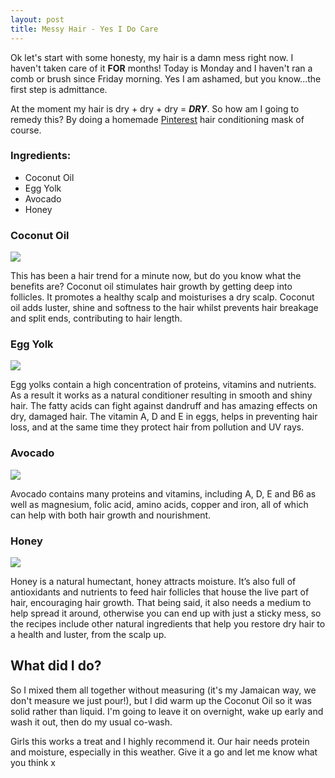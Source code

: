 ```yaml
---
layout: post
title: Messy Hair - Yes I Do Care
---
```

Ok let's start with some honesty, my hair is a damn mess right now. I haven't taken care of it **FOR** months! Today is Monday and I haven't ran a comb or brush since Friday morning. Yes I am ashamed, but you know...the first step is admittance.

At the moment my hair is dry + dry + dry = ***DRY***. So how am I going to remedy this? By doing a homemade [Pinterest](https://uk.pinterest.com) hair conditioning mask of course.

### Ingredients:

- Coconut Oil
- Egg Yolk
- Avocado
- Honey

### Coconut Oil
![](https://www.organicfacts.net/wp-content/uploads/2013/05/Coconut-and-Coconut-Oil.jpg)

This has been a hair trend for a minute now, but do you know what the benefits are? Coconut oil stimulates hair growth by getting deep into follicles. It promotes a healthy scalp and moisturises a dry scalp. Coconut oil adds luster, shine and softness to the hair whilst prevents hair breakage and split ends, contributing to hair length.

### Egg Yolk
![](http://partygirlfit.com/wp-content/uploads/2014/11/egg-yolk.jpeg)

Egg yolks contain a high concentration of proteins, vitamins and nutrients. As a result it works as a natural conditioner resulting in smooth and shiny hair. The fatty acids can fight against dandruff and has amazing effects on dry, damaged hair. The vitamin A, D and E in eggs, helps in preventing hair loss, and at the same time they protect hair from pollution and UV rays.

### Avocado
![](http://img.allw.mn/content/www/2010/02/7-best-home-made-hair-masks/avocado-and-mayo-mask_best-home-made-hair-masks.jpg)

Avocado contains many proteins and vitamins, including A, D, E and B6 as well as magnesium, folic acid, amino acids, copper and iron, all of which can help with both hair growth and nourishment.

### Honey
![](http://i.ehow.co.uk/images/a04/88/ge/put-honey-hair-800X800.jpg)

Honey is a natural humectant, honey attracts moisture. It’s also full of antioxidants and nutrients to feed hair follicles that house the live part of hair, encouraging hair growth. That being said, it also needs a medium to help spread it around, otherwise you can end up with just a sticky mess, so the recipes include other natural ingredients that help you restore dry hair to a health and luster, from the scalp up.

## What did I do?
So I mixed them all together without measuring (it's my Jamaican way, we don't measure we just pour!), but I did warm up the Coconut Oil so it was solid rather than liquid. I'm going to leave it on overnight, wake up early and wash it out, then do my usual co-wash.

Girls this works a treat and I highly recommend it. Our hair needs protein and moisture, especially in this weather. Give it a go and let me know what you think x
